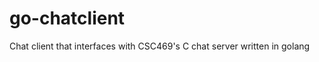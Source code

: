 go-chatclient
=============

Chat client that interfaces with CSC469's C chat server written in golang

